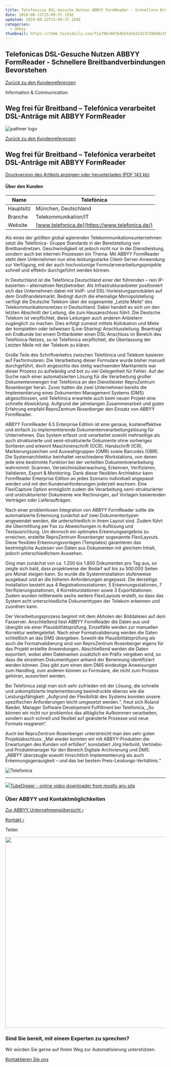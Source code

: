 ```yaml
---
title: Telefonicas DSL-Gesuche Nutzen ABBYY FormReader - Schnellere Breitbandverbindungen Bevorstehen
date: 2024-08-21T15:09:37.159Z
updated: 2024-08-22T15:09:37.159Z
categories:
  - abbyy
thumbnail: https://thmb.techidaily.com/f1a796c007bdb54a5d32d237286b0c583ae30258c2ed2bd3a37271e2bf51c230.jpg
---
```


## Telefonicas DSL-Gesuche Nutzen ABBYY FormReader - Schnellere Breitbandverbindungen Bevorstehen

[Zurück zu den Kundenreferenzen](https://tools.techidaily.com/abbyy/products/)

Information & Communication

## Weg frei für Breitband – Telefónica verarbeitet DSL-Anträge mit ABBYY FormReader

![pathner logo](https://content.abbyy.com/-/media/project/abbyy/abbyy/logos-white/de/21593.png?h=40&iar=0&w=120)

[Zurück zu den Kundenreferenzen](https://tools.techidaily.com/abbyy/products/)

## Weg frei für Breitband – Telefónica verarbeitet DSL-Anträge mit ABBYY FormReader

[Druckversion des Artikels anzeigen oder herunterladen (PDF 143 kb)](https://static2.abbyy.com/abbyycommedia/6134/cs-telefonica-formreader-65-ee-d.pdf) 

#### Über den Kunden

| Name      | Telefónica                                      |
| --------- | ----------------------------------------------- |
| Hauptsitz | München, Deutschland                            |
| Branche   | Telekommunikation/IT                            |
| Website   | [www.telefonica.de](https://www.telefonica.de/) |

  
Als eines der größten global agierenden Telekommunikationsunternehmen setzt die Telefónica- Gruppe Standards in der Bereitstellung von Breitbandnetzen. Geschwindigkeit ist jedoch nicht nur in der Dienstleistung, sondern auch bei internen Prozessen ein Thema. Mit ABBYY FormReader steht dem Unternehmen nun eine leistungsstarke Client-Server-Anwendung zur Verfügung, mit der auch hochvolumige Formularverarbeitungsprojekte schnell und effektiv durchgeführt werden können.

In Deutschland ist die Telefónica Deutschland einer der führenden – rein IP-basierten – alternativen Netzbetreiber. Als Infrastrukturanbieter positioniert sich das Unternehmen dabei mit VoIP- und DSL-Vorleistungsprodukten auf dem Großhandelsmarkt. Bedingt durch die ehemalige Monopolstellung verfügt die Deutsche Telekom über die sogenannte „Letzte Meile“ des Telekommunikationsnetzes in Deutschland. Dabei handelt es sich um den letzten Abschnitt der Leitung, die zum Hausanschluss führt. Die Deutsche Telekom ist verpflichtet, diese Leitungen auch anderen Anbietern zugänglich zu machen. Dies erfolgt zumeist mittels Kollokation und Miete der kompletten oder teilweisen (Line-Sharing) Anschlussleitung. Beantragt ein Endkunde bei einem Drittanbieter einen DSL-Anschluss im Bereich des Telefónica-Netzes, so ist Telefónica verpflichtet, die Überlassung der Letzten Meile mit der Telekom zu klären.

Große Teile des Schriftverkehrs zwischen Telefónica und Telekom basieren auf Faxformularen. Die Verarbeitung dieser Formulare wurde bisher manuell durchgeführt, doch angesichts des stetig wachsenden Marktanteils war dieser Prozess zu aufwändig und bot zu viel Gelegenheit für Fehler. Auf der Suche nach einer automatisierten Lösung für die Verarbeitung großer Dokumentenmengen trat Telefónica an den Dienstleister ReproZentrum Rosenberger heran. Zuvor hatten die zwei Unternehmen bereits die Implementierung eines Dokumenten Management Systems (DMS) abgeschlossen, und Telefónica erwartete auch beim neuen Projekt eine schnelle Abwicklung. Aufgrund der jahrelangen Zusammenarbeit und guten Erfahrung empfahl ReproZentrum Rosenberger den Einsatz von ABBYY FormReader.

ABBYY FormReader 6.5 Enterprise Edition ist eine genaue, kosteneffektive und einfach zu implementierende Dokumentenverarbeitungslösung für Unternehmen. Das System erfasst und verarbeitet sowohl mehrseitige als auch strukturierte und semi-strukturierte Dokumente ohne vorheriges Sortieren und erkennt Maschinenschrift (OCR), Handschrift (ICR), Markierungszeichen und Auswahlgruppen (OMR) sowie Barcodes (OBR). Die Systemarchitektur beinhaltet verschiedene Workstations, von denen jede eine bestimmte Funktion bei der verteilten Dokumentverarbeitung wahrnimmt: Scannen, Verzeichnisüberwachung, Erkennen, Verifizieren, Validieren, Export & Monitoring. Dank dieser flexiblen Architektur kann FormReader Enterprise Edition an jedes Szenario individuell angepasst werden und mit den Kundenanforderungen jederzeit wachsen. Eine FlexiCapture Option ermöglicht zudem die Verarbeitung semi-strukturierter und unstrukturierter Dokumente wie Rechnungen, auf Vorlagen basierenden Verträgen oder Lieferaufträgen.

Nach einer problemlosen Integration von ABBYY FormReader sollte die automatisierte Erkennung zunächst auf zwei Dokumententypen angewendet werden, die unterschiedlich in ihrem Layout sind. Zudem führt die Übermittlung per Fax zu Abweichungen in Auflösung und Textausrichtung. Um dennoch ein optimales Erkennungsergebnis zu erreichen, erstellte ReproZentrum Rosenberger sogenannte FlexiLayouts. Diese flexiblen Erkennungsvorlagen (Templates) garantieren das bestmögliche Auslesen von Daten aus Dokumenten mit gleichem Inhalt, jedoch unterschiedlichem Aussehen.

Ging man zunächst von ca. 1.200 bis 1.800 Dokumenten pro Tag aus, so zeigte sich bald, dass projektweise der Bedarf auf bis zu 500.000 Seiten pro Monat steigen kann. So wurde die Systeminstallation stufenweise ausgebaut und an die höheren Anforderungen angepasst. Die derzeitige Installation besteht aus 4 Registrationsstationen, 5 Erkennungsstationen, 7 Verifizierungsstationen, 4 Korrekturstationen sowie 3 Exportstationen. Zudem wurden mittlerweile sechs weitere FlexiLayouts erstellt, so dass das System acht unterschiedliche Dokumenttypen der Telekom erkennen und zuordnen kann.

Der Verarbeitungsprozess beginnt mit dem Abholen der Bilddateien auf dem Faxserver. Anschließend liest ABBYY FormReader die Daten aus und übergibt sie einer Plausibilitätsprüfung, Einzelfälle werden zur manuellen Korrektur weitergeleitet. Nach einer Formatvalidierung werden die Daten schließlich an das DMS übergeben. Sowohl die Plausibilitätsprüfung als auch die Formatvalidierung sind von ReproZentrum Rosenberger eigens für das Projekt erstellte Anwendungen. Abschließend werden die Daten exportiert, wobei allen Dateinamen zusätzlich ein Präfix vergeben wird, so dass die einzelnen Dokumenttypen anhand der Benennung identifiziert werden können. Dies gibt zum einen dem DMS eindeutige Anweisungen zum Handling, zum anderen können so Formulare, die nicht zum Prozess gehören, aussortiert werden.

Bei Telefónica zeigt man sich sehr zufrieden mit der Lösung, die schnelle und unkomplizierte Implementierung beeindruckte ebenso wie die Leistungsfähigkeit: „Aufgrund der Flexibilität des Systems konnten unsere spezifischen Anforderungen leicht umgesetzt werden.“, freut sich Roland Raeder, Manager Software Development Fulfillment bei Telefónica, „So können wir nicht nur problemlos das alltägliche Aufkommen verarbeiten, sondern auch schnell und flexibel auf geänderte Prozesse und neue Formate reagieren“.

Auch bei ReproZentrum Rosenberger unterstreicht man den sehr guten Projektabschluss: „Mal wieder konnten wir mit ABBYY-Produkten die Erwartungen des Kunden voll erfüllen“, konstatiert Jörg Herbold, Vertriebs- und Produktmanager für den Bereich Digitale Archivierung und DMS. „ABBYY überzeugte sowohl hinsichtlich Implementierung als auch Erkennungsgenauigkeit – und das bei bestem Preis-Leistungs-Verhältnis.“

![Telefonica](https://static1.abbyy.com/abbyycommedia/6013/telefonica.png)

---

<!-- affiliate ads begin -->
<a href="https://secure.2checkout.com/order/checkout.php?PRODS=4572700&QTY=1&AFFILIATE=108875&CART=1"><img src="	https://www.tubedigger.com/wp-content/uploads/2020/08/tubedigger-software-new.png" border="0">TubeDigger - online video downloader from mostly any site</a>
<!-- affiliate ads end -->
### Über ABBYY und Kontaktmöglichkeiten

[Zur ABBYY Unternehmensübersicht ›](https://tools.techidaily.com/abbyy/products/)

[Kontakt ›](https://tools.techidaily.com/abbyy/products/)

Teilen 

<!-- affiliate ads begin -->
<a href="https://appsumo.8odi.net/c/5597632/2075475/7443" target="_top" id="2075475"><img src="//a.impactradius-go.com/display-ad/7443-2075475" border="0" alt="" width="1200" height="600"/></a><img height="0" width="0" src="https://appsumo.8odi.net/i/5597632/2075475/7443" style="position:absolute;visibility:hidden;" border="0" />
<!-- affiliate ads end -->
### Sind Sie bereit, mit einem Experten zu sprechen?

Wir würden Sie gerne auf Ihrem Weg zur Automatisierung unterstützen.

[Kontaktieren Sie uns](https://tools.techidaily.com/abbyy/products/)

<ins class="adsbygoogle"
     style="display:block"
     data-ad-format="autorelaxed"
     data-ad-client="ca-pub-7571918770474297"
     data-ad-slot="1223367746"></ins>



<ins class="adsbygoogle"
     style="display:block"
     data-ad-client="ca-pub-7571918770474297"
     data-ad-slot="8358498916"
     data-ad-format="auto"
     data-full-width-responsive="true"></ins>
